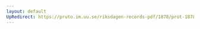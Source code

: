 ```yaml
---
layout: default
UpRedirect: https://pruto.im.uu.se/riksdagen-records-pdf/1878/prot-1878--fk--007.pdf
---
```

